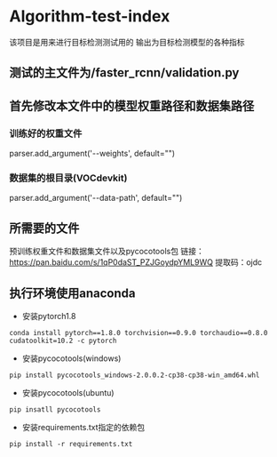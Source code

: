 # Algorithm-test-index
该项目是用来进行目标检测测试用的 输出为目标检测模型的各种指标
## 测试的主文件为/faster_rcnn/validation.py
## 首先修改本文件中的模型权重路径和数据集路径
### 训练好的权重文件
parser.add_argument('--weights', default="")
### 数据集的根目录(VOCdevkit)   
parser.add_argument('--data-path', default="")
## 所需要的文件
预训练权重文件和数据集文件以及pycocotools包
链接：https://pan.baidu.com/s/1qP0daST_PZJGoydpYML9WQ 
提取码：ojdc
## 执行环境使用anaconda
* 安装pytorch1.8
```commandline
conda install pytorch==1.8.0 torchvision==0.9.0 torchaudio==0.8.0 cudatoolkit=10.2 -c pytorch
```
* 安装pycocotools(windows)
```commandline
pip install pycocotools_windows-2.0.0.2-cp38-cp38-win_amd64.whl
```
* 安装pycocotools(ubuntu)
```commandline
pip insatll pycocotools
```
* 安装requirements.txt指定的依赖包
```commandline
pip install -r requirements.txt
```